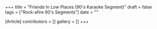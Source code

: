 +++
title = "Friends In Low Places (90's Karaoke Segment)"
draft = false
tags = ["Rock-afire 90's Segments"]
date = ""

[Article]
contributors = []
gallery = []
+++